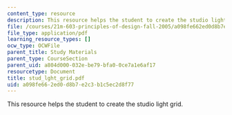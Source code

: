 ```yaml
---
content_type: resource
description: This resource helps the student to create the studio light grid.
file: /courses/21m-603-principles-of-design-fall-2005/a098fe662ed0d8b7e2c3b1c5ec2d8f77_stud_lght_grid.pdf
file_type: application/pdf
learning_resource_types: []
ocw_type: OCWFile
parent_title: Study Materials
parent_type: CourseSection
parent_uid: a804d000-032e-be79-bfa0-0ce7a1e6af17
resourcetype: Document
title: stud_lght_grid.pdf
uid: a098fe66-2ed0-d8b7-e2c3-b1c5ec2d8f77
---
```

This resource helps the student to create the studio light grid.

